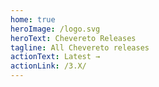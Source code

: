```yaml
---
home: true
heroImage: /logo.svg
heroText: Chevereto Releases
tagline: All Chevereto releases
actionText: Latest →
actionLink: /3.X/
---
```

